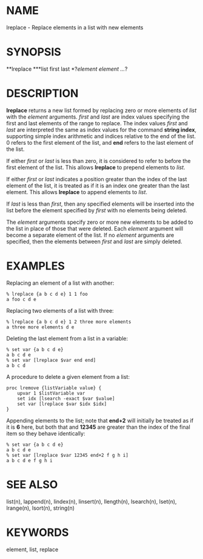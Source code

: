 # NAME

lreplace - Replace elements in a list with new elements

# SYNOPSIS

**lreplace ***list first last *?*element element \...*?

# DESCRIPTION

**lreplace** returns a new list formed by replacing zero or more
elements of *list* with the *element* arguments. *first* and *last* are
index values specifying the first and last elements of the range to
replace. The index values *first* and *last* are interpreted the same as
index values for the command **string index**, supporting simple index
arithmetic and indices relative to the end of the list. 0 refers to the
first element of the list, and **end** refers to the last element of the
list.

If either *first* or *last* is less than zero, it is considered to refer
to before the first element of the list. This allows **lreplace** to
prepend elements to *list*.

If either *first* or *last* indicates a position greater than the index
of the last element of the list, it is treated as if it is an index one
greater than the last element. This allows **lreplace** to append
elements to *list*.

If *last* is less than *first*, then any specified elements will be
inserted into the list before the element specified by *first* with no
elements being deleted.

The *element* arguments specify zero or more new elements to be added to
the list in place of those that were deleted. Each *element* argument
will become a separate element of the list. If no *element* arguments
are specified, then the elements between *first* and *last* are simply
deleted.

# EXAMPLES

Replacing an element of a list with another:

    % lreplace {a b c d e} 1 1 foo
    a foo c d e

Replacing two elements of a list with three:

    % lreplace {a b c d e} 1 2 three more elements
    a three more elements d e

Deleting the last element from a list in a variable:

    % set var {a b c d e}
    a b c d e
    % set var [lreplace $var end end]
    a b c d

A procedure to delete a given element from a list:

    proc lremove {listVariable value} {
        upvar 1 $listVariable var
        set idx [lsearch -exact $var $value]
        set var [lreplace $var $idx $idx]
    }

Appending elements to the list; note that **end+2** will initially be
treated as if it is **6** here, but both that and **12345** are greater
than the index of the final item so they behave identically:

    % set var {a b c d e}
    a b c d e
    % set var [lreplace $var 12345 end+2 f g h i]
    a b c d e f g h i

# SEE ALSO

list(n), lappend(n), lindex(n), linsert(n), llength(n), lsearch(n),
lset(n), lrange(n), lsort(n), string(n)

# KEYWORDS

element, list, replace
